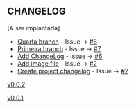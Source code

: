 CHANGELOG
----------------------

[A ser implantada]
* [Quarta branch](https://github.com/fernandopiovezan1/quasar-samples/commit/8300f790638191273625e226fc335a315dda0fb0) - Issue -> [#8](https://github.com/fernandopiovezan1/quasar-samples/issues/#8)
* [Primeira branch](https://github.com/fernandopiovezan1/quasar-samples/commit/22878c80bfff93d377831618af8878f66bc6e52f) - Issue -> [#7](https://github.com/fernandopiovezan1/quasar-samples/issues/#7)
* [Add ChangeLog](https://github.com/fernandopiovezan1/quasar-samples/commit/7677ae0368db440e6713bc1cd563b937b73b5fcc) - Issue -> [#6](https://github.com/fernandopiovezan1/quasar-samples/issues/#6)
* [Add image file](https://github.com/fernandopiovezan1/quasar-samples/commit/e54e46bf58173b102dda19919a3383d157e036c7) - Issue -> [#2](https://github.com/fernandopiovezan1/quasar-samples/issues/#2)
* [Create project changelog](https://github.com/fernandopiovezan1/quasar-samples/commit/3ce62876cfe72e24331cadb5408051ed7b7adeef) - Issue -> [#2](https://github.com/fernandopiovezan1/quasar-samples/issues/#2)

[v0.0.2](https://github.com/fernandopiovezan1/quasar-samples/releases/tag/v0.0.2)

[v0.0.1](https://github.com/fernandopiovezan1/quasar-samples/releases/tag/v0.0.1)
